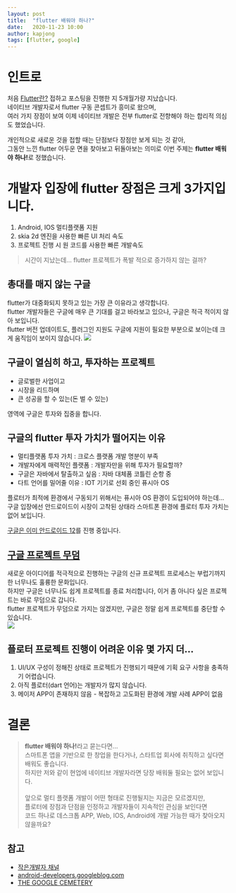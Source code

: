 ```yaml
---
layout: post
title:  "flutter 배워야 하나?"
date:   2020-11-23 10:00
author: kapjong
tags: [flutter, google]
---
```


# 인트로
처음 [Flutter란?](https://bravenamme.github.io/2020/07/01/flutter/) 접하고 포스팅을 진행한 지 5개월가량 지났습니다.<br>네이티브 개발자로서 flutter 구동 콘셉트가 흥미로 왔으며,<br>여러 가지 장점이 보여 이제 네이티브 개발은 전부 flutter로 전향해야 하는 합리적 의심도 했었습니다.

개인적으로 새로운 것을 접할 때는 단점보다 장점만 보게 되는 것 같아,<br>그동안 느낀 flutter 어두운 면을 찾아보고 뒤돌아보는 의미로 이번 주제는 <b>flutter 배워야 하나!</b>로 정했습니다.

# 개발자 입장에 flutter 장점은 크게 3가지입니다.
1. Android, IOS 멀티플랫폼 지원
2. skia 2d 엔진을 사용한 빠른 UI 처리 속도
3. 프로젝트 진행 시 원 코드를 사용한 빠른 개발속도

> 시간이 지났는데… flutter 프로젝트가 폭발 적으로 증가하지 않는 걸까?

## 총대를 매지 않는 구글
flutter가 대중화되지 못하고 있는 가장 큰 이유라고 생각합니다.<br>
flutter 개발자들은 구글에 매우 큰 기대를 걸고 바라보고 있으나, 구글은 적극 적이지 않아 보입니다.<br>
flutter 버전 업데이트도, 플러그인 지원도 구글에 지원이 필요한 부분으로 보이는데 크게 움직임이 보이지 않습니다.
![](/files/posts/20201124/stop.jpg)

## 구글이 열심히 하고, 투자하는 프로젝트
- 글로벌한 사업이고
- 시장을 리드하며
- 큰 성공을 할 수 있는(돈 벌 수 있는)

영역에 구글은 투자와 집중을 합니다.

## 구글의 flutter 투자 가치가 떨어지는 이유
- 멀티플랫폼 투자 가치 : 크로스 플랫폼 개발 명분이 부족
- 개발자에게 매력적인 플랫폼 : 개발자만을 위해 투자가 필요할까?
- 구글은 자바에서 탈출하고 싶음 : 자바 대체품 코틀린 순항 중
- 다트 언어를 밀어줄 이유 : IOT 기기로 선회 중인 퓨시아 OS

플로터가 최적에 환경에서 구동되기 위해서는 퓨시아 OS 환경이 도입되어야 하는데...<br>
구글 입장에선 안드로이드이 시장이 고착된 상태라 스마트폰 환경에 플로터 투자 가치는 없어 보입니다.<br>

[구글은 이미 안드로이드 12](https://android-developers.googleblog.com/2020/11/new-android-app-bundle-and-target-api.html)를 진행 중입니다.<br>

## [구글 프로젝트 무덤](https://gcemetery.co/)
새로운 아이디어를 적극적으로 진행하는 구글의 신규 프로젝트 프로세스는 부럽기까지 한 너무나도 훌륭한 문화입니다.<br>
하지만 구글은 너무나도 쉽게 프로젝트를 종료 처리합니다, 이거 좀 아니다 싶은 프로젝트는 바로 무덤으로 갑니다.<br>
flutter 프로젝트가 무덤으로 가지는 않겠지만, 구글은 정말 쉽게 프로젝트를 중단할 수 있습니다.<br>
![](/files/posts/20201124/skia.jpg)

## 플로터 프로젝트 진행이 어려운 이유 몇 가지 더...
1. UI/UX 구성이 정해진 상태로 프로젝트가 진행되기 때문에 기획 요구 사항을 충족하기 어렵습니다.
2. 아직 플로터(dart 언어)는 개발자가 많지 않습니다.
3. 메이저 APP이 존재하지 않음 - 복잡하고 고도화된 환경에 개발 사례 APP이 없음

# 결론
> <b>flutter 배워야 하나!</b>라고 묻는다면...<br>
> 스마트폰 앱을 기반으로 한 창업을 한다거나, 스타트업 회사에 취직하고 싶다면 배워도 좋습니다.<br>
> 하지만 저와 같이 현업에 네이티브 개발자라면 당장 배워둘 필요는 없어 보입니다.
> <br><br>
> 앞으로 멀티 플랫폼 개발이 어떤 형태로 진행될지는 지금은 모르겠지만,<br>
> 플로터에 장점과 단점을 인정하고 개발자들이 지속적인 관심을 보인다면<br>
> 코드 하나로 데스크톱 APP, Web, IOS, Android에 개발 가능한 때가 찾아오지 않을까요?

## 참고
* [작은개발자 채널](https://www.youtube.com/channel/UCeenZhDWiyzeneiDrKtzZJA)
* [android-developers.googleblog.com](https://android-developers.googleblog.com)
* [THE GOOGLE CEMETERY](https://gcemetery.co/)
